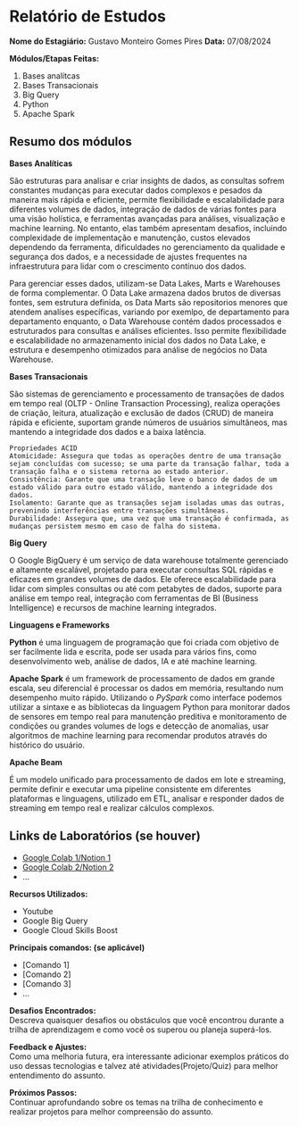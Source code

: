 # Relatório de Estudos

**Nome do Estagiário:** Gustavo Monteiro Gomes Pires 
**Data:** 07/08/2024

**Módulos/Etapas Feitas:**  
1. Bases analítcas
2. Bases Transacionais
3. Big Query
4. Python
5. Apache Spark

## Resumo dos módulos 

**Bases Analíticas**

São estruturas para analisar e criar insights de dados, as consultas sofrem constantes mudanças para executar dados complexos e pesados da maneira mais rápida e eficiente, permite flexibilidade e escalabilidade para diferentes volumes de dados, integração de dados de várias fontes para uma visão holística, e ferramentas avançadas para análises, visualização e machine learning. No entanto, elas também apresentam desafios, incluindo complexidade de implementação e manutenção, custos elevados dependendo da ferramenta, dificuldades no gerenciamento da qualidade e segurança dos dados, e a necessidade de ajustes frequentes na infraestrutura para lidar com o crescimento contínuo dos dados.

Para gerenciar esses dados, utilizam-se Data Lakes, Marts e Warehouses de forma complementar. O Data Lake armazena dados brutos de diversas fontes, sem estrutura definida, os Data Marts são repositorios menores que atendem analíses específicas, variando por exemlpo, de departamento para departamento enquanto, o Data Warehouse contém dados processados e estruturados para consultas e análises eficientes. Isso permite flexibilidade e escalabilidade no armazenamento inicial dos dados no Data Lake, e estrutura e desempenho otimizados para análise de negócios no Data Warehouse.

**Bases Transacionais**

São sistemas de gerenciamento e processamento de transações de dados em tempo real (OLTP - Online Transaction Processing), realiza operações de criação, leitura, atualização e exclusão de dados (CRUD) de maneira rápida e eficiente, suportam grande números de usuários simultâneos, mas mantendo a integridade dos dados e a baixa latência.

```
Propriedades ACID
Atomicidade: Assegura que todas as operações dentro de uma transação sejam concluídas com sucesso; se uma parte da transação falhar, toda a transação falha e o sistema retorna ao estado anterior.
Consistência: Garante que uma transação leve o banco de dados de um estado válido para outro estado válido, mantendo a integridade dos dados.
Isolamento: Garante que as transações sejam isoladas umas das outras, prevenindo interferências entre transações simultâneas.
Durabilidade: Assegura que, uma vez que uma transação é confirmada, as mudanças persistem mesmo em caso de falha do sistema.
```

**Big Query**

O Google BigQuery é um serviço de data warehouse totalmente gerenciado e altamente escalável, projetado para executar consultas SQL rápidas e eficazes em grandes volumes de dados. Ele oferece escalabilidade para lidar com simples consultas ou até com petabytes de dados, suporte para análise em tempo real, integração com ferramentas de BI (Business Intelligence) e recursos de machine learning integrados.

**Linguagens e Frameworks**

**Python** é uma linguagem de programação que foi criada com objetivo de ser facilmente lida e escrita, pode ser usada para vários fins, como desenvolvimento web, análise de dados, IA e até machine learning.

**Apache Spark** é um framework de processamento de dados em grande escala, seu diferencial é processar os dados em memória, resultando num desempenho muito rápido. Utilizando o *PySpark* como interface podemos utilizar a sintaxe e as bibliotecas da linguagem Python para  monitorar dados de sensores em tempo real para manutenção preditiva e monitoramento de condições ou grandes volumes de logs e detecção de anomalias, usar algoritmos de machine learning para recomendar produtos através do histórico do usuário.

**Apache Beam**

É um modelo unificado para processamento de dados em lote e streaming, permite definir e executar uma pipeline consistente em diferentes plataformas e linguagens, utilizado em ETL, analisar e responder dados de streaming em tempo real e realizar cálculos complexos.



## Links de Laboratórios (se houver)

- [Google Colab 1/Notion 1](URL_do_Lab_1)
- [Google Colab 2/Notion 2](URL_do_Lab_2)
- ...

**Recursos Utilizados:**  
- Youtube
- Google Big Query
- Google Cloud Skills Boost


**Principais comandos: (se aplicável)**  
- [Comando 1]
- [Comando 2]
- [Comando 3]
- ...

**Desafios Encontrados:**  
Descreva quaisquer desafios ou obstáculos que você encontrou durante a trilha de aprendizagem e como você os superou ou planeja superá-los.

**Feedback e Ajustes:**  
Como uma melhoria futura, era interessante adicionar exemplos práticos do uso dessas tecnologias e talvez até atividades(Projeto/Quiz) para melhor entendimento do assunto.

**Próximos Passos:**  
Continuar aprofundando sobre os temas na trilha de conhecimento e realizar projetos para melhor compreensão do assunto.